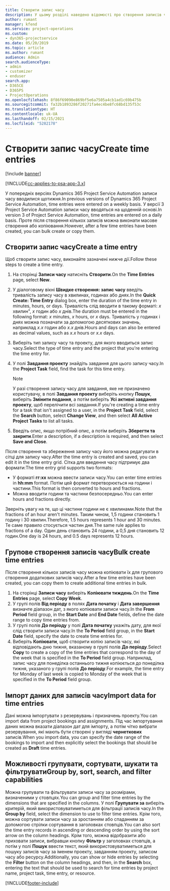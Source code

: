 ```yaml
---
title: Створити запис часу
description: У цьому розділі наведено відомості про створення записів часу.
author: rumant
manager: kfend
ms.service: project-operations
ms.custom:
- dyn365-projectservice
ms.date: 05/20/2019
ms.topic: article
ms.author: rumant
audience: Admin
search.audienceType:
- admin
- customizer
- enduser
search.app:
- D365CE
- D365PS
- ProjectOperations
ms.openlocfilehash: 8f86f69090e869bf5e6a7505a4cb1ad1c69b475b
ms.sourcegitcommit: fa32b1893286f20271fa4ec4be8fc68bd135f53c
ms.translationtype: HT
ms.contentlocale: uk-UA
ms.lasthandoff: 02/15/2021
ms.locfileid: "5282178"
---
```

# <a name="create-time-entries"></a><span data-ttu-id="d02cc-103">Створити запис часу</span><span class="sxs-lookup"><span data-stu-id="d02cc-103">Create time entries</span></span>

[!include [banner](../includes/psa-now-project-operations.md)]

[!INCLUDE[cc-applies-to-psa-app-3.x](../includes/cc-applies-to-psa-app-3x.md)]

<span data-ttu-id="d02cc-104">У попередніх версіях Dynamics 365 Project Service Automation записи часу вводилися щотижня.</span><span class="sxs-lookup"><span data-stu-id="d02cc-104">In previous versions of Dynamics 365 Project Service Automation, time entries were entered on a weekly basis.</span></span> <span data-ttu-id="d02cc-105">У версії 3 Project Service Automation записи часу вводяться на щоденній основі.</span><span class="sxs-lookup"><span data-stu-id="d02cc-105">In version 3 of Project Service Automation, time entries are entered on a daily basis.</span></span> <span data-ttu-id="d02cc-106">Проте після створення кількох записів можна виконати масове створення або копіювання.</span><span class="sxs-lookup"><span data-stu-id="d02cc-106">However, after a few time entries have been created, you can bulk create or copy them.</span></span>

## <a name="create-a-time-entry"></a><span data-ttu-id="d02cc-107">Створити запис часу</span><span class="sxs-lookup"><span data-stu-id="d02cc-107">Create a time entry</span></span>

<span data-ttu-id="d02cc-108">Щоб створити запис часу, виконайте зазначені нижче дії.</span><span class="sxs-lookup"><span data-stu-id="d02cc-108">Follow these steps to create a time entry.</span></span>

1. <span data-ttu-id="d02cc-109">На сторінці **Записи часу** натисніть **Створити**.</span><span class="sxs-lookup"><span data-stu-id="d02cc-109">On the **Time Entries** page, select **New**.</span></span>
2. <span data-ttu-id="d02cc-110">У діалоговому вікні **Швидке створення: запис часу** введіть тривалість запису часу в хвилинах, годинах або днях.</span><span class="sxs-lookup"><span data-stu-id="d02cc-110">In the **Quick Create: Time Entry** dialog box, enter the duration of the time entry in minutes, hours, or days.</span></span> <span data-ttu-id="d02cc-111">Тривалість слід вводити в такому форматі: *х* хвилин", *x* годин або *x* днів.</span><span class="sxs-lookup"><span data-stu-id="d02cc-111">The duration must be entered in the following format: *x* minutes, *x* hours, or *x* days.</span></span> <span data-ttu-id="d02cc-112">Тривалість у годинах і днях можна позначати за допомогою десяткових значень, наприклад *х.х* годин або *х.х* днів.</span><span class="sxs-lookup"><span data-stu-id="d02cc-112">Hours and days can also be entered as decimal values, such as *x.x* hours or *x.x* days.</span></span>
3. <span data-ttu-id="d02cc-113">Виберіть тип запису часу та проекту, для якого вводиться запис часу.</span><span class="sxs-lookup"><span data-stu-id="d02cc-113">Select the type of time entry and the project that you're entering the time entry for.</span></span>
4. <span data-ttu-id="d02cc-114">У полі **Завдання проекту** знайдіть завдання для цього запису часу.</span><span class="sxs-lookup"><span data-stu-id="d02cc-114">In the **Project Task** field, find the task for this time entry.</span></span>

    > [!NOTE]
    > <span data-ttu-id="d02cc-115">У разі створення запису часу для завдання, яке не призначено користувачу, в полі **Завдання проекту** виберіть кнопку **Пошук**, виберіть **Змінити подання**, а потім виберіть **Усі активні завдання проекту**, щоб перелічити всі завдання.</span><span class="sxs-lookup"><span data-stu-id="d02cc-115">If you're creating a time entry for a task that isn't assigned to a user, in the **Project Task** field, select the **Search** button, select **Change View**, and then select **All Active Project Tasks** to list all tasks.</span></span>

5. <span data-ttu-id="d02cc-116">Введіть опис, якщо потрібний опис, а потім виберіть **Зберегти та закрити**.</span><span class="sxs-lookup"><span data-stu-id="d02cc-116">Enter a description, if a description is required, and then select **Save and Close**.</span></span>

<span data-ttu-id="d02cc-117">Після створення та збереження запису часу його можна редагувати в сітці для запису часу.</span><span class="sxs-lookup"><span data-stu-id="d02cc-117">After the time entry is created and saved, you can edit it in the time entry grid.</span></span> <span data-ttu-id="d02cc-118">Сітка для введення часу підтримує два формати:</span><span class="sxs-lookup"><span data-stu-id="d02cc-118">The time entry grid supports two formats:</span></span>

- <span data-ttu-id="d02cc-119">У форматі **гг:хх** можна ввести записи часу.</span><span class="sxs-lookup"><span data-stu-id="d02cc-119">You can enter time entries in **hh:mm** format.</span></span> <span data-ttu-id="d02cc-120">Потім цей формат перетворюється на години і частини.</span><span class="sxs-lookup"><span data-stu-id="d02cc-120">This format is then converted to hours and fractions.</span></span>
- <span data-ttu-id="d02cc-121">Можна вводити години та частини безпосередньо.</span><span class="sxs-lookup"><span data-stu-id="d02cc-121">You can enter hours and fractions directly.</span></span>

<span data-ttu-id="d02cc-122">Зверніть увагу на те, що ці частини години не є хвилинами.</span><span class="sxs-lookup"><span data-stu-id="d02cc-122">Note that the fractions of an hour aren't minutes.</span></span> <span data-ttu-id="d02cc-123">Таким чином, 1,5 години становить 1 годину і 30 хвилин.</span><span class="sxs-lookup"><span data-stu-id="d02cc-123">Therefore, 1.5 hours represents 1 hour and 30 minutes.</span></span> <span data-ttu-id="d02cc-124">Те саме правило стосується частин дня.</span><span class="sxs-lookup"><span data-stu-id="d02cc-124">The same rule applies to fractions of a day.</span></span> <span data-ttu-id="d02cc-125">Один день становить 24 години, а 0,5 дня становить 12 годин.</span><span class="sxs-lookup"><span data-stu-id="d02cc-125">One day is 24 hours, and 0.5 days represents 12 hours.</span></span>

## <a name="bulk-create-time-entries"></a><span data-ttu-id="d02cc-126">Групове створення записів часу</span><span class="sxs-lookup"><span data-stu-id="d02cc-126">Bulk create time entries</span></span>

<span data-ttu-id="d02cc-127">Після створення кількох записів часу можна копіювати їх для групового створення додаткових записів часу.</span><span class="sxs-lookup"><span data-stu-id="d02cc-127">After a few time entries have been created, you can copy them to create additional time entries in bulk.</span></span>

1. <span data-ttu-id="d02cc-128">На сторінці **Записи часу** виберіть **Копіювати тиждень**.</span><span class="sxs-lookup"><span data-stu-id="d02cc-128">On the **Time Entries** page, select **Copy Week**.</span></span>
2. <span data-ttu-id="d02cc-129">У групі полів **Від періоду** в полях **Дата початку** і **Дата завершення** визначте діапазон дат, з якого копіювати записи часу.</span><span class="sxs-lookup"><span data-stu-id="d02cc-129">In the **From Period** field group, in the **Start Date** and **End Date** fields, define the date range to copy time entries from.</span></span>
3. <span data-ttu-id="d02cc-130">У групі полів **До періоду** у полі **Дата початку** укажіть дату, для якої слід створити записи часу.</span><span class="sxs-lookup"><span data-stu-id="d02cc-130">In the **To Period** field group, in the **Start Date** field, specify the date to create time entries for.</span></span>
4. <span data-ttu-id="d02cc-131">Виберіть **Копіювати**, щоб створити копію записів часу, які відповідають дню тижня, вказаному в групі полів **До періоду**.</span><span class="sxs-lookup"><span data-stu-id="d02cc-131">Select **Copy** to create a copy of the time entries that correspond to the day of the week that is specified in the **To Period** field group.</span></span> <span data-ttu-id="d02cc-132">Наприклад, запис часу для понеділка останнього тижня копіюється до понеділка тижня, указаного у групі полів **До періоду**.</span><span class="sxs-lookup"><span data-stu-id="d02cc-132">For example, the time entry for Monday of last week is copied to Monday of the week that is specified in the **To Period** field group.</span></span>

## <a name="import-data-for-time-entries"></a><span data-ttu-id="d02cc-133">Імпорт даних для записів часу</span><span class="sxs-lookup"><span data-stu-id="d02cc-133">Import data for time entries</span></span>

<span data-ttu-id="d02cc-134">Дані можна імпортувати з резервувань і призначень проекту.</span><span class="sxs-lookup"><span data-stu-id="d02cc-134">You can import data from project bookings and assignments.</span></span> <span data-ttu-id="d02cc-135">Під час імпортування даних можна вказати діапазон дат для імпорту, а потім чітко вибрати резервування, які мають бути створені у вигляді **чернеткових** записів.</span><span class="sxs-lookup"><span data-stu-id="d02cc-135">When you import data, you can specify the date range of the bookings to import and then explicitly select the bookings that should be created as **Draft** time entries.</span></span>

## <a name="group-by-sort-search-and-filter-capabilities"></a><span data-ttu-id="d02cc-136">Можливості групувати, сортувати, шукати та фільтрувати</span><span class="sxs-lookup"><span data-stu-id="d02cc-136">Group by, sort, search, and filter capabilities</span></span>

<span data-ttu-id="d02cc-137">Можна групувати та фільтрувати записи часу за розмірами, визначеними у стовпцях.</span><span class="sxs-lookup"><span data-stu-id="d02cc-137">You can group and filter time entries by the dimensions that are specified in the columns.</span></span> <span data-ttu-id="d02cc-138">У полі **Групувати за** виберіть критерій, який використовуватиметься для фільтрації записів часу.</span><span class="sxs-lookup"><span data-stu-id="d02cc-138">In the **Group by** field, select the dimension to use to filter time entries.</span></span> <span data-ttu-id="d02cc-139">Крім того, можна сортувати записи часу за зростанням або спаданням за допомогою стрілки сортування в заголовках стовпців.</span><span class="sxs-lookup"><span data-stu-id="d02cc-139">You can also sort the time entry records in ascending or descending order by using the sort arrow on the column headings.</span></span> <span data-ttu-id="d02cc-140">Крім того, можна відобразити або приховати записи, вибравши кнопку **Фільтр** у заголовках стовпців, а потім у полі **Пошук** ввести текст, який використовуватиметься для пошуку записів часу за іменем проекту, завданням проекту, записом часу або ресурсу.</span><span class="sxs-lookup"><span data-stu-id="d02cc-140">Additionally, you can show or hide entries by selecting the **Filter** button on the column headings, and then, in the **Search** box, entering the text that should be used to search for time entries by project name, project task, time entry, or resource.</span></span>


[!INCLUDE[footer-include](../includes/footer-banner.md)]